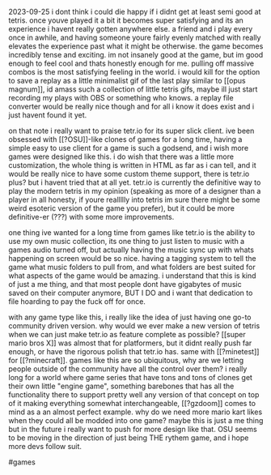 2023-09-25
i dont think i could die happy if i didnt get at least semi good at tetris. once youve played it a bit it becomes super satisfying and its an experience i havent really gotten anywhere else. a friend and i play every once in awhile, and having someone youre fairly evenly matched with really elevates the experience past what it might be otherwise. the game becomes incredibly tense and exciting. im not insanely good at the game, but im good enough to feel cool and thats honestly enough for me. pulling off massive combos is the most satisfying feeling in the world. i would kill for the option to save a replay as a little minimalist gif of the last play similar to [[opus magnum]], id amass such a collection of little tetris gifs, maybe ill just start recording my plays with OBS or something who knows. a replay file converter would be really nice though and for all i know it does exist and i just havent found it yet.

on that note i really want to praise tetr.io for its super slick client. ive been obsessed with [[?OSU]]-like clones of games for a long time, having a simple easy to use client for a game is such a godsend, and i wish more games were designed like this. i do wish that there was a little more customization, the whole thing is written in HTML as far as i can tell, and it would be really nice to have some custom theme support, there is tetr.io plus? but i havent tried that at all yet. tetr.io is currently the definitive way to play the modern tetris in my opinion (speaking as more of a designer than a player in all honesty, if youre reallllly into tetris im sure there might be some weird esoteric version of the game you prefer), but it could be more definitive-er (???) with some more improvements.

one thing ive wanted for a long time from games like tetr.io is the ability to use my own music collection, its one thing to just listen to music with a games audio turned off, but actually having the music sync up with whats happening on screen would be so nice. having a tagging system to tell the game what music folders to pull from, and what folders are best suited for what aspects of the game would be amazing. i understand that this is kind of just a me thing, and that most people dont have gigabytes of music saved on their computer anymore, BUT I DO and i want that dedication to file hoarding to pay the fuck off for once.

with any game type like this, i really like the idea of just having one go-to community driven version. why would we ever make a new version of tetris when we can just make tetr.io as feature complete as possible? [[super mario bros X]] was almost that for platformers, but it didnt really push far enough, or have the rigorous polish that tetr.io has. same with [[?minetest]] for [[?minecraft]]. games like this are so ubiquitous, why are we letting people outside of the community have all the control over them? i really long for a world where game series that have tons and tons of clones get their own little "engine game", something barebones that has all the functionality there to support pretty well any version of that concept on top of it making everything somewhat interchangeable, [[?gzdoom]] comes to mind as a an almost perfect example. why do we need more mario kart likes when they could all be modded into one game? maybe this is just a me thing but in the future i really want to push for more design like that. OSU seems to be moving in the direction of just being THE rythem game, and i hope more devs follow suit.

#games